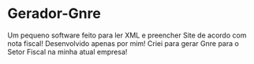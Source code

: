 # Gerador-Gnre
Um pequeno software feito para ler XML e preencher Site de acordo com nota fiscal!
Desenvolvido apenas por mim!
Criei para gerar Gnre para o Setor Fiscal na minha atual empresa!

